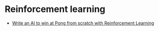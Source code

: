 # Reinforcement learning

- [Write an AI to win at Pong from scratch with Reinforcement Learning](https://medium.com/@dhruvp/how-to-write-a-neural-network-to-play-pong-from-scratch-956b57d4f6e0)
